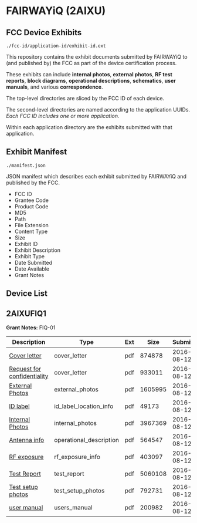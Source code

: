 # FAIRWAYiQ (2AIXU)
## FCC Device Exhibits

```
./fcc-id/application-id/exhibit-id.ext
```

This repository contains the exhibit documents submitted by FAIRWAYiQ to (and published by) the FCC as part of the device certification process.

These exhibits can include **internal photos**, **external photos**, **RF test reports**, **block diagrams**, **operational descriptions**, **schematics**, **user manuals**, and various **correspondence**.

The top-level directories are sliced by the FCC ID of each device.

The second-level directories are named according to the application UUIDs. *Each FCC ID includes one or more application.*

Within each application directory are the exhibits submitted with that application. 

## Exhibit Manifest

```
./manifest.json
```

JSON manifest which describes each exhibit submitted by FAIRWAYiQ and published by the FCC.

- FCC ID
- Grantee Code
- Product Code
- MD5
- Path
- File Extension
- Content Type
- Size
- Exhibit ID
- Exhibit Description
- Exhibit Type
- Date Submitted
- Date Available
- Grant Notes

## Device List
## 2AIXUFIQ1
**Grant Notes:** FIQ-01

| Description | Type | Ext | Size | Submitted | Available |
| ----------- | ---- | --- | ---- | --------- | --------- |
| [Cover letter](2AIXUFIQ1/9d195257067ce722c86b9040c3ad6962/3096260.pdf) | cover_letter | pdf | 874878 | 2016-08-12 | 2016-08-12 |
| [Request for confidentiality](2AIXUFIQ1/9d195257067ce722c86b9040c3ad6962/3096262.pdf) | cover_letter | pdf | 933011 | 2016-08-12 | 2016-08-12 |
| [External Photos](2AIXUFIQ1/9d195257067ce722c86b9040c3ad6962/3096261.pdf) | external_photos | pdf | 1605995 | 2016-08-12 | 2016-08-12 |
| [ID label](2AIXUFIQ1/9d195257067ce722c86b9040c3ad6962/3096265.pdf) | id_label_location_info | pdf | 49173 | 2016-08-12 | 2016-08-12 |
| [Internal Photos](2AIXUFIQ1/9d195257067ce722c86b9040c3ad6962/3096264.pdf) | internal_photos | pdf | 3967369 | 2016-08-12 | 2016-08-12 |
| [Antenna info](2AIXUFIQ1/9d195257067ce722c86b9040c3ad6962/3096259.pdf) | operational_description | pdf | 564547 | 2016-08-12 | 2016-08-12 |
| [RF exposure](2AIXUFIQ1/9d195257067ce722c86b9040c3ad6962/3096267.pdf) | rf_exposure_info | pdf | 403097 | 2016-08-12 | 2016-08-12 |
| [Test Report](2AIXUFIQ1/9d195257067ce722c86b9040c3ad6962/3096269.pdf) | test_report | pdf | 5060108 | 2016-08-12 | 2016-08-12 |
| [Test setup photos](2AIXUFIQ1/9d195257067ce722c86b9040c3ad6962/3096270.pdf) | test_setup_photos | pdf | 792731 | 2016-08-12 | 2016-08-12 |
| [user manual](2AIXUFIQ1/9d195257067ce722c86b9040c3ad6962/3096271.pdf) | users_manual | pdf | 200982 | 2016-08-12 | 2016-08-12 |
